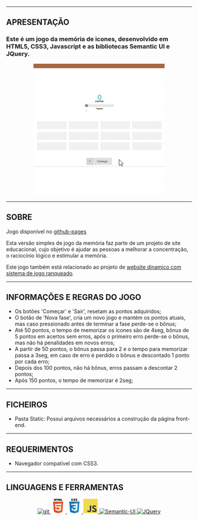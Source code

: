 <hr><h2 align="left">APRESENTAÇÃO</h2>

<h3 align="left">
  Este é um jogo da memória de icones, desenvolvido em HTML5, CSS3, Javascript e as bibliotecas Semantic UI e JQuery.
</h3>

<p align="center">
  <img src="https://github.com/tiagoeo/tiagoeo/blob/main/img/game_memoria.gif" alt="Jogo da memória" height="356" width="356">
</p>

<hr><h2 align="left">SOBRE</h2>
<p align="left">
  Jogo disponível no <a href="https://tiagoeo.github.io/website_game_memoria/">github-pages</a>
</p>
<p align="left">
  Esta versão simples de jogo da memória faz parte de um projeto de site educacional, cujo objetivo é ajudar as pessoas a melhorar a concentração, o raciocínio lógico e estimular a memória.
</p>
<p align="left">
  Este jogo também está relacionado ao projeto de <a href="https://github.com/tiagoeo/website_dinamico_sistema_jogo_ranqueado"> website dinamico com sistema de jogo ranqueado</a>.
</p>

<hr><h2 align="left">INFORMAÇÕES E REGRAS DO JOGO</h2>
<p align="left">
  <ul>
    <li>Os botões 'Começar' e 'Sair', resetam as pontos adquiridos;</li>
    <li>O botão de 'Nova fase', cria um novo jogo e mantém os pontos atuais, mas caso pressionado antes de terminar a fase perde-se o bônus;</li>
    <li>Até 50 pontos, o tempo de memorizar os icones são de 4seg, bônus de 5 pontos em acertos sem erros, após o primeiro erro perde-se o bônus, mas não há penalidades em novos erros;</li>
    <li>A partir de 50 pontos, o bônus passa para 2 e o tempo para memorizar passa a 3seg, em caso de erro é perdido o bônus e descontado 1 ponto por cada erro;</li>
    <li>Depois dos 100 pontos, não há bônus, erros passam a descontar 2 pontos;</li>
    <li>Após 150 pontos, o tempo de memorizar é 2seg;</li>
  </ul>
</p>

<hr><h2 align="left">FICHEIROS</h2>
<p align="left">
  <ul>
    <li>Pasta Static: Possui arquivos necessários a construção da página front-end.</li>
  </ul>
</p>

<hr><h2 align="left">REQUERIMENTOS</h2>
<p align="left">
  <ul>
    <li>Navegador compatível com CSS3.</li>
  </ul>
</p>

<hr><h2 align="left">LINGUAGENS E FERRAMENTAS</h2>
<p align="center">
  <a href="https://git-scm.com/" target="_blank" rel="noreferrer">
    <img src="https://www.vectorlogo.zone/logos/git-scm/git-scm-icon.svg" alt="git" width="40" height="40"/>
  </a>
  <a href="https://www.w3.org/html/" target="_blank" rel="noreferrer"> 
    <img src="https://raw.githubusercontent.com/devicons/devicon/master/icons/html5/html5-original-wordmark.svg" alt="html5" width="40" height="40"/>
  </a>
  <a href="https://www.w3schools.com/css/" target="_blank" rel="noreferrer"> 
    <img src="https://raw.githubusercontent.com/devicons/devicon/master/icons/css3/css3-original-wordmark.svg" alt="css3" width="40" height="40"/>
  </a>
  <a href="https://developer.mozilla.org/en-US/docs/Web/JavaScript" target="_blank" rel="noreferrer"> 
    <img src="https://raw.githubusercontent.com/devicons/devicon/master/icons/javascript/javascript-original.svg" alt="javascript" width="40" height="40"/> 
  </a> 
  <a href="https://semantic-ui.com" target="_blank" rel="noreferrer"> 
    <img src="https://semantic-ui.com/images/logo.png" alt="Semantic-UI" width="40" height="40"/>
  </a>
   <a href="https://jquery.com/" target="_blank" rel="noreferrer"> 
    <img src="https://icon-library.com/images/jquery-icon-png/jquery-icon-png-7.jpg" alt="JQuery" width="40" height="40"/>
  </a>
</p>


